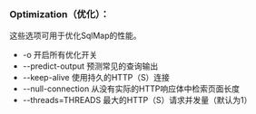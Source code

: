 ### Optimization（优化）：

这些选项可用于优化SqlMap的性能。

* -o 开启所有优化开关
* --predict-output 预测常见的查询输出
* --keep-alive 使用持久的HTTP（S）连接
* --null-connection 从没有实际的HTTP响应体中检索页面长度
* --threads=THREADS 最大的HTTP（S）请求并发量（默认为1）



